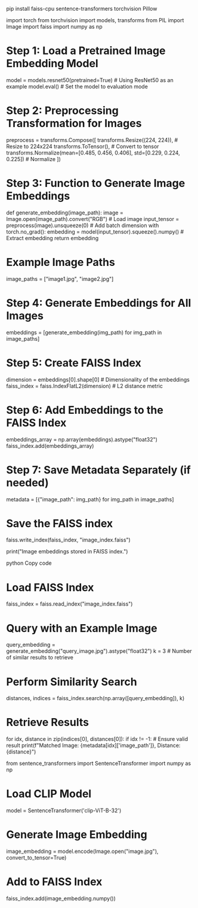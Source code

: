 pip install faiss-cpu sentence-transformers torchvision Pillow

import torch
from torchvision import models, transforms
from PIL import Image
import faiss
import numpy as np

# Step 1: Load a Pretrained Image Embedding Model
model = models.resnet50(pretrained=True)  # Using ResNet50 as an example
model.eval()  # Set the model to evaluation mode

# Step 2: Preprocessing Transformation for Images
preprocess = transforms.Compose([
    transforms.Resize((224, 224)),  # Resize to 224x224
    transforms.ToTensor(),          # Convert to tensor
    transforms.Normalize(mean=[0.485, 0.456, 0.406], std=[0.229, 0.224, 0.225])  # Normalize
])

# Step 3: Function to Generate Image Embeddings
def generate_embedding(image_path):
    image = Image.open(image_path).convert("RGB")  # Load image
    input_tensor = preprocess(image).unsqueeze(0)  # Add batch dimension
    with torch.no_grad():
        embedding = model(input_tensor).squeeze().numpy()  # Extract embedding
    return embedding

# Example Image Paths
image_paths = ["image1.jpg", "image2.jpg"]

# Step 4: Generate Embeddings for All Images
embeddings = [generate_embedding(img_path) for img_path in image_paths]

# Step 5: Create FAISS Index
dimension = embeddings[0].shape[0]  # Dimensionality of the embeddings
faiss_index = faiss.IndexFlatL2(dimension)  # L2 distance metric

# Step 6: Add Embeddings to the FAISS Index
embeddings_array = np.array(embeddings).astype("float32")
faiss_index.add(embeddings_array)

# Step 7: Save Metadata Separately (if needed)
metadata = [{"image_path": img_path} for img_path in image_paths]

# Save the FAISS index
faiss.write_index(faiss_index, "image_index.faiss")

print("Image embeddings stored in FAISS index.")


python
Copy code
# Load FAISS Index
faiss_index = faiss.read_index("image_index.faiss")

# Query with an Example Image
query_embedding = generate_embedding("query_image.jpg").astype("float32")
k = 3  # Number of similar results to retrieve

# Perform Similarity Search
distances, indices = faiss_index.search(np.array([query_embedding]), k)

# Retrieve Results
for idx, distance in zip(indices[0], distances[0]):
    if idx != -1:  # Ensure valid result
        print(f"Matched Image: {metadata[idx]['image_path']}, Distance: {distance}")


from sentence_transformers import SentenceTransformer
import numpy as np

# Load CLIP Model
model = SentenceTransformer('clip-ViT-B-32')

# Generate Image Embedding
image_embedding = model.encode(Image.open("image.jpg"), convert_to_tensor=True)

# Add to FAISS Index
faiss_index.add(image_embedding.numpy())


